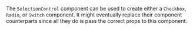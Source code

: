 The `SelectionControl` component can be used to create either a `Checkbox`, `Radio`, or
`Switch` component. It might eventually replace their component counterparts since
all they do is pass the correct props to this component.
